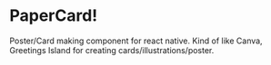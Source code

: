 # PaperCard!

Poster/Card making component for react native. Kind of like Canva, Greetings Island for creating cards/illustrations/poster.

